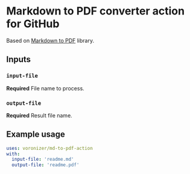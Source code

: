 # Markdown to PDF converter action for GitHub

Based on [Markdown to PDF](https://github.com/simonhaenisch/md-to-pdf) library.

## Inputs

### `input-file`

**Required** File name to process.

### `output-file`

**Required** Result file name.

## Example usage

```yaml
uses: voronizer/md-to-pdf-action
with:
  input-file: 'readme.md'
  output-file: 'readme.pdf'
```